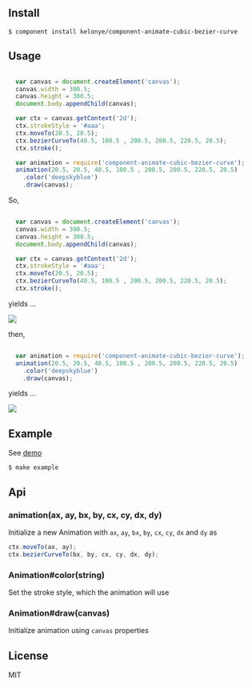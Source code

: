 Install
---

    $ component install kelonye/component-animate-cubic-bezier-curve

Usage
---

```javascript

  var canvas = document.createElement('canvas');
  canvas.width = 300.5;
  canvas.height = 300.5;
  document.body.appendChild(canvas);

  var ctx = canvas.getContext('2d');
  ctx.strokeStyle = '#aaa';
  ctx.moveTo(20.5, 20.5);
  ctx.bezierCurveTo(40.5, 100.5 , 200.5, 200.5, 220.5, 20.5);
  ctx.stroke();

  var animation = require('component-animate-cubic-bezier-curve');
  animation(20.5, 20.5, 40.5, 100.5 , 200.5, 200.5, 220.5, 20.5)
    .color('deepskyblue')
    .draw(canvas);

```

So,

```javascript

  var canvas = document.createElement('canvas');
  canvas.width = 300.5;
  canvas.height = 300.5;
  document.body.appendChild(canvas);

  var ctx = canvas.getContext('2d');
  ctx.strokeStyle = '#aaa';
  ctx.moveTo(20.5, 20.5);
  ctx.bezierCurveTo(40.5, 100.5 , 200.5, 200.5, 220.5, 20.5);
  ctx.stroke();

```

yields ...

![](https://dl.dropbox.com/u/30162278/component-animate-cubic-bezier-curve-a.png)

then,

```javascript

  var animation = require('component-animate-cubic-bezier-curve');
  animation(20.5, 20.5, 40.5, 100.5 , 200.5, 200.5, 220.5, 20.5)
    .color('deepskyblue')
    .draw(canvas);

```

yields ...

![](https://dl.dropbox.com/u/30162278/component-animate-cubic-bezier-curve-b.png)


Example
---

See [demo](http://component.herokuapp.com/#/53e3c7ea7d65b41900215c33)

    $ make example

## Api

### animation(ax, ay, bx, by, cx, cy, dx, dy)

  Initialize a new Animation with `ax`, `ay`, `bx`, `by`, `cx`, `cy`, `dx` and `dy` as

  ```javascript
  ctx.moveTo(ax, ay);
  ctx.bezierCurveTo(bx, by, cx, cy, dx, dy);
  ```

### Animation#color(string)

  Set the stroke style, which the animation will use

### Animation#draw(canvas)

  Initialize animation using `canvas` properties

License
---

MIT